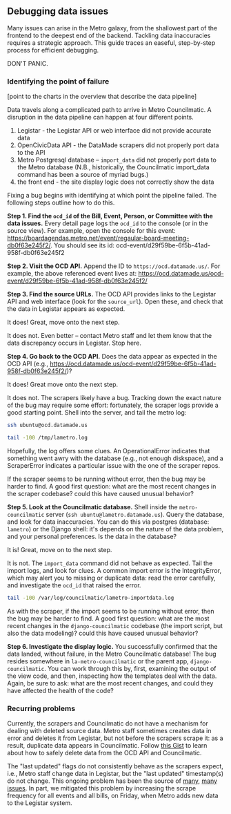 ## Debugging data issues

Many issues can arise in the Metro galaxy, from the shallowest part of the frontend to the deepest end of the backend. Tackling data inaccuracies requires a strategic approach. This guide traces an easeful, step-by-step process for efficient debugging. 

DON'T PANIC. 

### Identifying the point of failure

[point to the charts in the overview that describe the data pipeline]

Data travels along a complicated path to arrive in Metro Councilmatic. A disruption in the data pipeline can happen at four different points. 

1. Legistar - the Legistar API or web interface did not provide accurate data 
2. OpenCivicData API - the DataMade scrapers did not properly port data to the API 
3. Metro Postgresql database – `import_data` did not properly port data to the Metro database (N.B., historically, the Councilmatic import_data command has been a source of myriad bugs.) 
4. the front end - the site display logic does not correctly show the data 

Fixing a bug begins with identifying at which point the pipeline failed. The following steps outline how to do this.

**Step 1. Find the `ocd_id` of the Bill, Event, Person, or Committee with the data issues.** Every detail page logs the `ocd_id` to the console (or in the source view). For example, open the console for this event: https://boardagendas.metro.net/event/regaular-board-meeting-db0f63e245f2/. You should see its id: ocd-event/d29f59be-6f5b-41ad-958f-db0f63e245f2

**Step 2. Visit the OCD API.** Append the ID to `https://ocd.datamade.us/`. For example, the above referenced event lives at: https://ocd.datamade.us/ocd-event/d29f59be-6f5b-41ad-958f-db0f63e245f2/

**Step 3. Find the source URLs.** The OCD API provides links to the Legistar API and web interface (look for the `source_url`). Open these, and check that the data in Legistar appears as expected.

It does! Great, move onto the next step.

It does not. Even better – contact Metro staff and let them know that the data discrepancy occurs in Legistar. Stop here.

**Step 4. Go back to the OCD API.** Does the data appear as expected in the OCD API  (e.g., https://ocd.datamade.us/ocd-event/d29f59be-6f5b-41ad-958f-db0f63e245f2/)?

It does! Great move onto the next step.

It does not. The scrapers likely have a bug. Tracking down the exact nature of the bug may require some effort: fortunately, the scraper logs provide a good starting point. Shell into the server, and tail the metro log: 

```bash
ssh ubuntu@ocd.datamade.us

tail -100 /tmp/lametro.log
```

Hopefully, the log offers some clues. An OperationalError indicates that something went awry with the database (e.g., not enough diskspace), and a ScraperError indicates a particular issue with the one of the scraper repos.

If the scraper seems to be running without error, then the bug may be harder to find. A good first question: what are the most recent changes in the scraper codebase? could this have caused unusual behavior?

**Step 5. Look at the Councilmatic database.** Shell inside the `metro-councilmatic` server (`ssh ubuntu@lametro.datamade.us`). Query the database, and look for data inaccuracies. You can do this via postgres (database: `lametro`) or the Django shell: it's depends on the nature of the data problem, and your personal preferences. Is the data in the database?

It is! Great, move on to the next step.

It is not. The `import_data` command did not behave as expected. Tail the import logs, and look for clues. A common import error is the IntegrityError, which may alert you to missing or duplicate data: read the error carefully, and investigate the `ocd_id` that raised the error. 

```bash
tail -100 /var/log/councilmatic/lametro-importdata.log
```  

As with the scraper, if the import seems to be running without error, then the bug may be harder to find. A good first question: what are the most recent changes in the `django-councilmatic` codebase (the import script, but also the data modeling)? could this have caused unusual behavior?

**Step 6. Investigate the display logic.** You successfully confirmed that the data landed, without failure, in the Metro Councilmatic database! The bug resides somewhere in `la-metro-councilmatic` or the parent app, `django-councilmatic`. You can work through this by, first, examining the output of the view code, and then, inspecting how the templates deal with the data. Again, be sure to ask: what are the most recent changes, and could they have affected the health of the code?

### Recurring problems

Currently, the scrapers and Councilmatic do not have a mechanism for dealing with deleted source data. Metro staff sometimes creates data in error and deletes it from Legistar, but not before the scrapers scrape it: as a result, duplicate data appears in Councilmatic. Follow [this Gist](https://gist.github.com/reginafcompton/2cb4d690c0253a22305929a334753959) to learn about how to safely delete data from the OCD API and Councilmatic.

The "last updated" flags do not consistently behave as the scrapers expect, i.e., Metro staff change data in Legistar, but the "last updated" timestamp(s) do not change. This ongoing problem has been the source of [many](https://github.com/datamade/la-metro-councilmatic/issues/328), [many](https://github.com/opencivicdata/scrapers-us-municipal/issues/239) [issues](https://github.com/opencivicdata/scrapers-us-municipal/issues/256). In part, we mitigated this problem by increasing the scrape frequency for all events and all bills, on Friday, when Metro adds new data to the Legistar system. 
